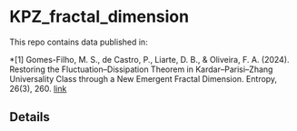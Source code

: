 # KPZ_fractal_dimension

This repo contains data published in:

*[1] Gomes-Filho, M. S., de Castro, P., Liarte, D. B., & Oliveira, F. A. (2024). Restoring the Fluctuation–Dissipation Theorem in Kardar–Parisi–Zhang Universality Class through a New Emergent Fractal Dimension. Entropy, 26(3), 260. [link](https://www.mdpi.com/1099-4300/26/3/260)

## Details
